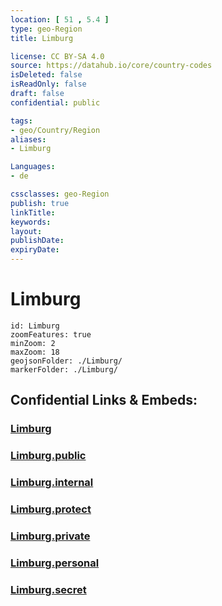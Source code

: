 ```yaml
---
location: [ 51 , 5.4 ] 
type: geo-Region
title: Limburg

license: CC BY-SA 4.0
source: https://datahub.io/core/country-codes
isDeleted: false
isReadOnly: false
draft: false
confidential: public

tags:
- geo/Country/Region
aliases:
- Limburg

Languages:
- de

cssclasses: geo-Region
publish: true
linkTitle: 
keywords: 
layout: 
publishDate: 
expiryDate: 
---
```


# Limburg

```leaflet
id: Limburg
zoomFeatures: true 
minZoom: 2 
maxZoom: 18
geojsonFolder: ./Limburg/
markerFolder: ./Limburg/
```


## Confidential Links & Embeds: 

### [Limburg](/_Standards/Earth/Continent/Europe/Europe~West/Belgium/Regions~Belgium/Vlaanderen/counties~Vlaanderen/Limburg.md) 

### [Limburg.public](/_public/Earth/Continent/Europe/Europe~West/Belgium/Regions~Belgium/Vlaanderen/counties~Vlaanderen/Limburg.public.md) 

### [Limburg.internal](/_internal/Earth/Continent/Europe/Europe~West/Belgium/Regions~Belgium/Vlaanderen/counties~Vlaanderen/Limburg.internal.md) 

### [Limburg.protect](/_protect/Earth/Continent/Europe/Europe~West/Belgium/Regions~Belgium/Vlaanderen/counties~Vlaanderen/Limburg.protect.md) 

### [Limburg.private](/_private/Earth/Continent/Europe/Europe~West/Belgium/Regions~Belgium/Vlaanderen/counties~Vlaanderen/Limburg.private.md) 

### [Limburg.personal](/_personal/Earth/Continent/Europe/Europe~West/Belgium/Regions~Belgium/Vlaanderen/counties~Vlaanderen/Limburg.personal.md) 

### [Limburg.secret](/_secret/Earth/Continent/Europe/Europe~West/Belgium/Regions~Belgium/Vlaanderen/counties~Vlaanderen/Limburg.secret.md)

